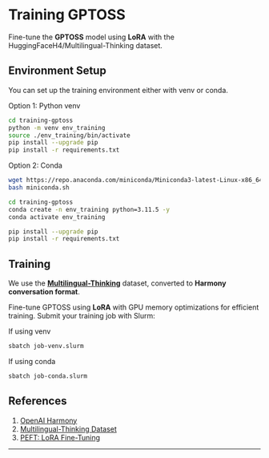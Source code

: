 # Training GPTOSS

Fine-tune the **GPTOSS** model using **LoRA** with the HuggingFaceH4/Multilingual-Thinking dataset.

## Environment Setup
You can set up the training environment either with venv or conda.

Option 1: Python venv

```bash
cd training-gptoss
python -m venv env_training
source ./env_training/bin/activate
pip install --upgrade pip
pip install -r requirements.txt
```

Option 2: Conda

```bash
wget https://repo.anaconda.com/miniconda/Miniconda3-latest-Linux-x86_64.sh -O miniconda.sh
bash miniconda.sh

cd training-gptoss
conda create -n env_training python=3.11.5 -y
conda activate env_training

pip install --upgrade pip
pip install -r requirements.txt
```

## Training

We use the **[Multilingual-Thinking](https://huggingface.co/datasets/HuggingFaceH4/Multilingual-Thinking)** dataset, converted to **Harmony conversation format**.

Fine-tune GPTOSS using **LoRA** with GPU memory optimizations for efficient training.
Submit your training job with Slurm:

If using venv
```bash
sbatch job-venv.slurm
```
If using conda
```bash
sbatch job-conda.slurm
```

## References

1. [OpenAI Harmony](https://github.com/openai/harmony)
2. [Multilingual-Thinking Dataset](https://huggingface.co/datasets/HuggingFaceH4/Multilingual-Thinking)
3. [PEFT: LoRA Fine-Tuning](https://huggingface.co/docs/peft/index)

---

